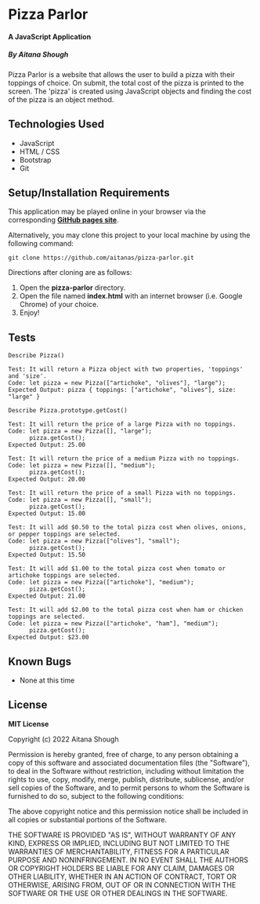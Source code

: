 # Pizza Parlor
#### A JavaScript Application

##### By Aitana Shough

Pizza Parlor is a website that allows the user to build a pizza with their toppings of choice. On submit, the total cost of the pizza is printed to the screen. The 'pizza' is created using JavaScript objects and finding the cost of the pizza is an object method.

## Technologies Used

* JavaScript
* HTML / CSS
* Bootstrap
* Git

## Setup/Installation Requirements

This application may be played online in your browser via the corresponding [**GitHub pages site**](https://github.com/aitanas/pizza-parlor).

Alternatively, you may clone this project to your local machine by using the following command:
```
git clone https://github.com/aitanas/pizza-parlor.git
```
Directions after cloning are as follows:
1. Open the **pizza-parlor** directory.
2. Open the file named **index.html** with an internet browser (i.e. Google Chrome) of your choice.
3. Enjoy!

## Tests
```
Describe Pizza()

Test: It will return a Pizza object with two properties, 'toppings' and 'size'.
Code: let pizza = new Pizza(["artichoke", "olives"], "large");
Expected Output: pizza { toppings: ["artichoke", "olives"], size: "large" }

Describe Pizza.prototype.getCost()

Test: It will return the price of a large Pizza with no toppings.
Code: let pizza = new Pizza([], "large");
      pizza.getCost();
Expected Output: 25.00

Test: It will return the price of a medium Pizza with no toppings.
Code: let pizza = new Pizza([], "medium");
      pizza.getCost();
Expected Output: 20.00

Test: It will return the price of a small Pizza with no toppings.
Code: let pizza = new Pizza([], "small");
      pizza.getCost();
Expected Output: 15.00

Test: It will add $0.50 to the total pizza cost when olives, onions, or pepper toppings are selected.
Code: let pizza = new Pizza(["olives"], "small");
      pizza.getCost();
Expected Output: 15.50

Test: It will add $1.00 to the total pizza cost when tomato or artichoke toppings are selected.
Code: let pizza = new Pizza(["artichoke"], "medium");
      pizza.getCost();
Expected Output: 21.00

Test: It will add $2.00 to the total pizza cost when ham or chicken toppings are selected.
Code: let pizza = new Pizza(["artichoke", "ham"], "medium");
      pizza.getCost();
Expected Output: $23.00
```

## Known Bugs

* None at this time

## License

**MIT License**

Copyright (c) 2022 Aitana Shough

Permission is hereby granted, free of charge, to any person obtaining a copy
of this software and associated documentation files (the "Software"), to deal
in the Software without restriction, including without limitation the rights
to use, copy, modify, merge, publish, distribute, sublicense, and/or sell
copies of the Software, and to permit persons to whom the Software is
furnished to do so, subject to the following conditions:

The above copyright notice and this permission notice shall be included in all
copies or substantial portions of the Software.

THE SOFTWARE IS PROVIDED "AS IS", WITHOUT WARRANTY OF ANY KIND, EXPRESS OR
IMPLIED, INCLUDING BUT NOT LIMITED TO THE WARRANTIES OF MERCHANTABILITY,
FITNESS FOR A PARTICULAR PURPOSE AND NONINFRINGEMENT. IN NO EVENT SHALL THE
AUTHORS OR COPYRIGHT HOLDERS BE LIABLE FOR ANY CLAIM, DAMAGES OR OTHER
LIABILITY, WHETHER IN AN ACTION OF CONTRACT, TORT OR OTHERWISE, ARISING FROM,
OUT OF OR IN CONNECTION WITH THE SOFTWARE OR THE USE OR OTHER DEALINGS IN THE
SOFTWARE.